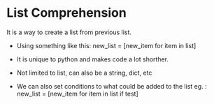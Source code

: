 # List Comprehension
It is a way to create a list from previous list.

- Using something like this:   new_list = [new_item for item in list]

- It is unique to python and makes code a lot shorther.

- Not limited to list, can also be a string, dict, etc

- We can also set conditions to what could be added to the list eg. : new_list = [new_item for item in list if test]
